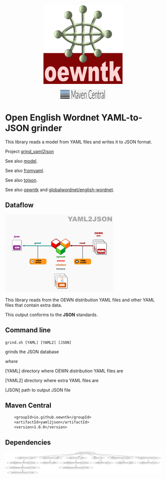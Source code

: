 <p align="center">
<img width="256" height="256" src="images/oewntk.png" alt="OEWNTK">
</p>
<p align="center">
<img width="150"src="images/mavencentral.png" alt="MavenCentral">
</p>

# Open English Wordnet YAML-to-JSON grinder

This library reads a model from YAML files and writes it to JSON format.

Project [grind_yaml2json](https://github.com/oewntk/grind_yaml2json)

See also [model](https://github.com/oewntk/model/blob/master/README.md).

See also [fromyaml](https://github.com/oewntk/fromyaml/blob/master/README.md).

See also [tojson](https://github.com/oewntk/tojson/blob/master/README.md).

See also [oewntk](https://github.com/oewntk)
and [globalwordnet/english-wordnet](https://github.com/globalwordnet/english-wordnet).

## Dataflow

![Dataflow](images/dataflow_yaml2json.png  "Dataflow")

This library reads from the OEWN distribution YAML files and other YAML files that contain extra data.

This output conforms to the **JSON** standards.

## Command line

`grind.sh [YAML] [YAML2] [JSON]`

grinds the JSON database

*where*

[YAML] directory where OEWN distribution YAML files are

[YAML2] directory where extra YAML files are

[JSON] path to output JSON file

## Maven Central

		<groupId>io.github.oewntk</groupId>
		<artifactId>yaml2json</artifactId>
		<version>1.0.0</version>

## Dependencies

![Dependencies](images/grind-yaml2json.png  "Dataflow")
